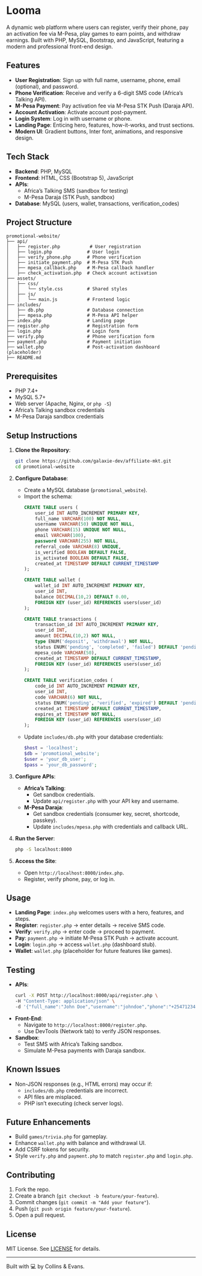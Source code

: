 # Looma

A dynamic web platform where users can register, verify their phone, pay an activation fee via M-Pesa, play games to earn points, and withdraw earnings. Built with PHP, MySQL, Bootstrap, and JavaScript, featuring a modern and professional front-end design.

## Features
- **User Registration**: Sign up with full name, username, phone, email (optional), and password.
- **Phone Verification**: Receive and verify a 6-digit SMS code (Africa’s Talking API).
- **M-Pesa Payment**: Pay activation fee via M-Pesa STK Push (Daraja API).
- **Account Activation**: Activate account post-payment.
- **Login System**: Log in with username or phone.
- **Landing Page**: Enticing hero, features, how-it-works, and trust sections.
- **Modern UI**: Gradient buttons, Inter font, animations, and responsive design.

## Tech Stack
- **Backend**: PHP, MySQL
- **Frontend**: HTML, CSS (Bootstrap 5), JavaScript
- **APIs**:
  - Africa’s Talking SMS (sandbox for testing)
  - M-Pesa Daraja (STK Push, sandbox)
- **Database**: MySQL (users, wallet, transactions, verification_codes)

## Project Structure
```
promotional-website/
├── api/
│   ├── register.php           # User registration
│   ├── login.php             # User login
│   ├── verify_phone.php      # Phone verification
│   ├── initiate_payment.php  # M-Pesa STK Push
│   ├── mpesa_callback.php    # M-Pesa callback handler
│   ├── check_activation.php  # Check account activation
├── assets/
│   ├── css/
│   │   └── style.css         # Shared styles
│   ├── js/
│   │   └── main.js           # Frontend logic
├── includes/
│   ├── db.php                # Database connection
│   ├── mpesa.php             # M-Pesa API helper
├── index.php                 # Landing page
├── register.php              # Registration form
├── login.php                 # Login form
├── verify.php                # Phone verification form
├── payment.php               # Payment initiation
├── wallet.php                # Post-activation dashboard (placeholder)
├── README.md
```

## Prerequisites
- PHP 7.4+
- MySQL 5.7+
- Web server (Apache, Nginx, or `php -S`)
- Africa’s Talking sandbox credentials
- M-Pesa Daraja sandbox credentials

## Setup Instructions
1. **Clone the Repository**:
   ```bash
   git clone https://github.com/galaxie-dev/affiliate-mkt.git
   cd promotional-website
   ```

2. **Configure Database**:
   - Create a MySQL database (`promotional_website`).
   - Import the schema:
     ```sql
     CREATE TABLE users (
         user_id INT AUTO_INCREMENT PRIMARY KEY,
         full_name VARCHAR(100) NOT NULL,
         username VARCHAR(50) UNIQUE NOT NULL,
         phone VARCHAR(15) UNIQUE NOT NULL,
         email VARCHAR(100),
         password VARCHAR(255) NOT NULL,
         referral_code VARCHAR(8) UNIQUE,
         is_verified BOOLEAN DEFAULT FALSE,
         is_activated BOOLEAN DEFAULT FALSE,
         created_at TIMESTAMP DEFAULT CURRENT_TIMESTAMP
     );

     CREATE TABLE wallet (
         wallet_id INT AUTO_INCREMENT PRIMARY KEY,
         user_id INT,
         balance DECIMAL(10,2) DEFAULT 0.00,
         FOREIGN KEY (user_id) REFERENCES users(user_id)
     );

     CREATE TABLE transactions (
         transaction_id INT AUTO_INCREMENT PRIMARY KEY,
         user_id INT,
         amount DECIMAL(10,2) NOT NULL,
         type ENUM('deposit', 'withdrawal') NOT NULL,
         status ENUM('pending', 'completed', 'failed') DEFAULT 'pending',
         mpesa_code VARCHAR(50),
         created_at TIMESTAMP DEFAULT CURRENT_TIMESTAMP,
         FOREIGN KEY (user_id) REFERENCES users(user_id)
     );

     CREATE TABLE verification_codes (
         code_id INT AUTO_INCREMENT PRIMARY KEY,
         user_id INT,
         code VARCHAR(6) NOT NULL,
         status ENUM('pending', 'verified', 'expired') DEFAULT 'pending',
         created_at TIMESTAMP DEFAULT CURRENT_TIMESTAMP,
         expires_at TIMESTAMP NOT NULL,
         FOREIGN KEY (user_id) REFERENCES users(user_id)
     );
     ```
   - Update `includes/db.php` with your database credentials:
     ```php
     $host = 'localhost';
     $db = 'promotional_website';
     $user = 'your_db_user';
     $pass = 'your_db_password';
     ```

3. **Configure APIs**:
   - **Africa’s Talking**:
     - Get sandbox credentials.
     - Update `api/register.php` with your API key and username.
   - **M-Pesa Daraja**:
     - Get sandbox credentials (consumer key, secret, shortcode, passkey).
     - Update `includes/mpesa.php` with credentials and callback URL.

4. **Run the Server**:
   ```bash
   php -S localhost:8000
   ```

5. **Access the Site**:
   - Open `http://localhost:8000/index.php`.
   - Register, verify phone, pay, or log in.

## Usage
- **Landing Page**: `index.php` welcomes users with a hero, features, and steps.
- **Register**: `register.php` → enter details → receive SMS code.
- **Verify**: `verify.php` → enter code → proceed to payment.
- **Pay**: `payment.php` → initiate M-Pesa STK Push → activate account.
- **Login**: `login.php` → access `wallet.php` (dashboard stub).
- **Wallet**: `wallet.php` (placeholder for future features like games).

## Testing
- **APIs**:
  ```bash
  curl -X POST http://localhost:8000/api/register.php \
  -H "Content-Type: application/json" \
  -d '{"full_name":"John Doe","username":"johndoe","phone":"+254712345678","email":"john@example.com","password":"secure123"}'
  ```
- **Front-End**:
  - Navigate to `http://localhost:8000/register.php`.
  - Use DevTools (Network tab) to verify JSON responses.
- **Sandbox**:
  - Test SMS with Africa’s Talking sandbox.
  - Simulate M-Pesa payments with Daraja sandbox.

## Known Issues
- Non-JSON responses (e.g., HTML errors) may occur if:
  - `includes/db.php` credentials are incorrect.
  - API files are misplaced.
  - PHP isn’t executing (check server logs).

## Future Enhancements
- Build `games/trivia.php` for gameplay.
- Enhance `wallet.php` with balance and withdrawal UI.
- Add CSRF tokens for security.
- Style `verify.php` and `payment.php` to match `register.php` and `login.php`.

## Contributing
1. Fork the repo.
2. Create a branch (`git checkout -b feature/your-feature`).
3. Commit changes (`git commit -m "Add your feature"`).
4. Push (`git push origin feature/your-feature`).
5. Open a pull request.

## License
MIT License. See [LICENSE](LICENSE) for details.

---

Built with 💻 by Collins & Evans.
